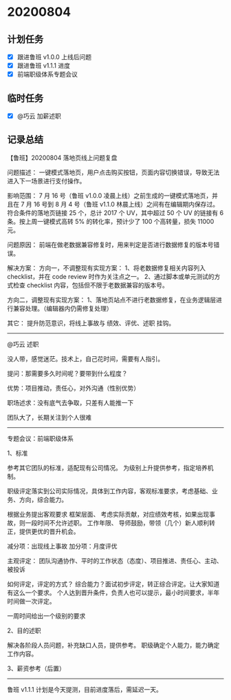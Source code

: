 # 20200804

## 计划任务

- [x] 跟进鲁班 v1.0.0 上线后问题
- [x] 跟进鲁班 v1.1.1 进度
- [x] 前端职级体系专题会议

## 临时任务

- [x] @巧云 加薪述职

## 记录总结

【鲁班】20200804 落地页线上问题复盘

问题描述：
一键模式落地页，用户点击购买按钮，页面内容切换错误，导致无法进入下一场景进行支付操作。

影响范围：
7 月 16 号（鲁班 v1.0.0 凌晨上线）之前生成的一键模式落地页，并且在 7 月 16 号到 8 月 4 号（鲁班 v1.1.0 林晨上线）之间有在编辑期内保存过。
符合条件的落地页链接 25 个，总计 2017 个 UV，其中超过 50 个 UV 的链接有 6 条。按上周一键模式高转 5% 的转化率，预计少了 100 个高转量，损失 11000 元。

问题原因：
前端在做老数据兼容修复时，用来判定是否进行数据修复的版本号错误。

解决方案：
方向一，不调整现有实现方案：
1、将老数据修复相关内容列入 checklist，并在 code review 时作为关注点之一。
2、通过脚本或单元测试的方式检查 checklist 内容，包括但不限于老数据兼容的版本号。

方向二，调整现有实现方案：
1、落地页站点不进行老数据修复，在业务逻辑层进行兼容处理。（编辑器内仍需修复处理）

其它：
提升防范意识，将线上事故与 绩效、评优、述职 挂钩。

---

@巧云 述职

没人带，感觉迷茫。技术上，自己花时间，需要有人指引。

提问：那需要多久时间呢？要带到什么程度？

优势：项目推动，责任心，对外沟通（性别优势）

职场述求：没有底气去争取，只差有人能推一下

团队大了，长期关注到个人很难

---

专题会议：前端职级体系

1、标准

参考其它团队的标准，适配现有公司情况。
为级别上升提供参考，指定培养机制。

职级评定落实到公司实际情况，具体到工作内容，客观标准要求，考虑基础、业务、方向，综合能力。

根据业务提出客观要求
框架层面、
考虑实际贡献，对应绩效考核，如果出现事故，则一段时间不允许述职。
工作年限、
导师鼓励，带领（几个）新人顺利转正，提供更优的晋升机会。

减分项：出现线上事故
加分项：月度评优

主观评定：
团队沟通协作、平时的工作状态（态度）、项目推进、责任心、主动、被投诉

如何评定，评定的方式？
综合能力？面试初步评定，转正综合评定。让大家知道有这么一个要求。
个人达到晋升条件，负责人也可以提示，最小时间要求，半年时间做一次评定。

一周时间给出一个级别的要求

2、目的述职

解决各阶段人员问题，补充缺口人员，提供参考。
职级确定个人能力，能力确定工作内容。

3、薪资参考（后置）

---

鲁班 v1.1.1 计划是今天提测，目前进度落后，需延迟一天。

